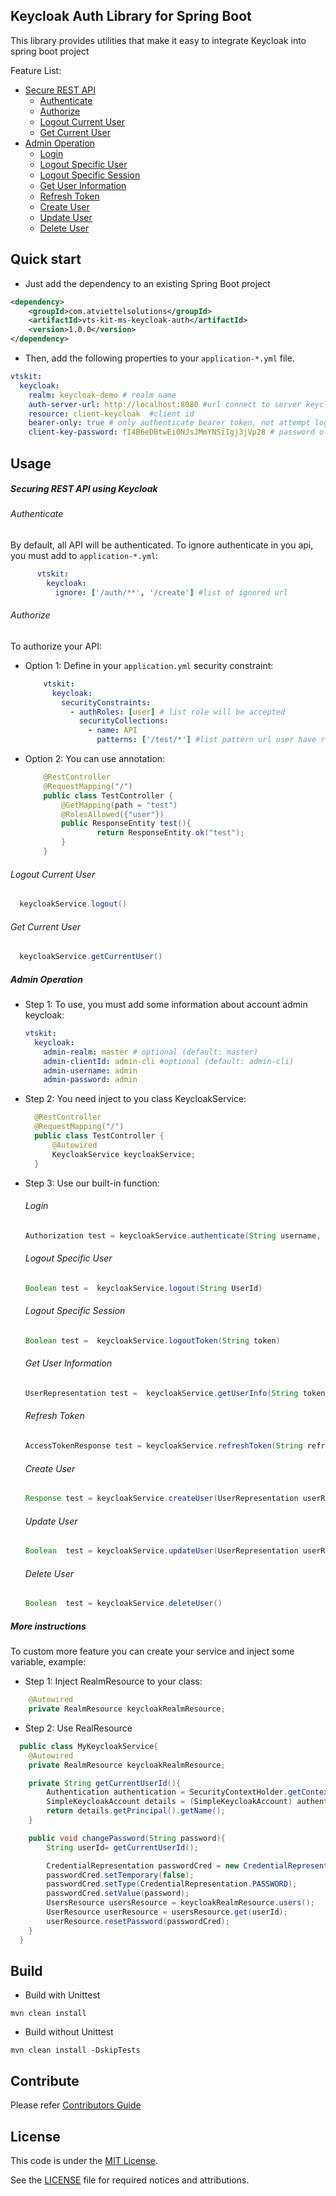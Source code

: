 Keycloak Auth Library for Spring Boot
-------
This library provides utilities that make it easy to integrate Keycloak into spring boot project

Feature List:
* [Secure REST API](#securing-rest-api-using-keycloak)
  * [Authenticate](#authenticate)
  * [Authorize](#authorize)
  * [Logout Current User](#Logout-current-user)
  * [Get Current User](#Get-current-user)
* [Admin Operation](#admin-operation )
  * [Login](#Login)
  * [Logout Specific User](#Logout-specific-user)
  * [Logout Specific Session](#Logout-specific-session)
  * [Get User Information](#Get-user-information)
  * [Refresh Token](#Refresh-token)
  * [Create User](#Create-User)
  * [Update User](#Update-User)
  * [Delete User](#Delete-User)

Quick start
-------
* Just add the dependency to an existing Spring Boot project
```xml
<dependency>
    <groupId>com.atviettelsolutions</groupId>
    <artifactId>vts-kit-ms-keycloak-auth</artifactId>
    <version>1.0.0</version>
</dependency>
```

* Then, add the following properties to your `application-*.yml` file.
```yaml
vtskit:
  keycloak:
    realm: keycloak-demo # realm name
    auth-server-url: http://localhost:8080 #url connect to server keycloak
    resource: client-keycloak  #client id
    bearer-only: true # only authenticate bearer token, not attempt login 
    client-key-password: fI4B6eDBtwEi0NJsJMmYNSiIgj3jVp28 # password of client
```

Usage
-------
##### Securing REST API using Keycloak
###### Authenticate
  By default, all API will be authenticated. To ignore authenticate in you api, you must add to `application-*.yml`:
  ```yaml
        vtskit:
          keycloak:
            ignore: ['/auth/**', '/create'] #list of ignored url
  ```
###### Authorize
To authorize your API: 
* Option 1: Define in your `application.yml` security constraint:
  ```yaml
      vtskit:
        keycloak:
          securityConstraints:
            - authRoles: [user] # list role will be accepted
              securityCollections:
                - name: API
                  patterns: ['/test/*'] #list pattern url user have role in authRoles will be accessed
  ```
* Option 2: You can use annotation: 
  ```java
      @RestController
      @RequestMapping("/")
      public class TestController {
          @GetMapping(path = "test")
          @RolesAllowed({"user"})
          public ResponseEntity test(){
                  return ResponseEntity.ok("test");
          }
      }
  ```
###### Logout Current User
  ```java
    keycloakService.logout()
  ```
###### Get Current User
  ```java
    keycloakService.getCurrentUser()
  ```
##### Admin Operation 
* Step 1: To use, you must add some information about account admin keycloak:
    ```yaml
    vtskit:
      keycloak:
        admin-realm: master # optional (default: master)
        admin-clientId: admin-cli #optional (default: admin-cli)
        admin-username: admin
        admin-password: admin
    ```
* Step 2: You need inject to you class KeycloakService:
  ```java
    @RestController
    @RequestMapping("/")
    public class TestController {
        @Autowired
        KeycloakService keycloakService;
    }
  ```
* Step 3: Use our built-in function:
  ###### Login
  ```java
  Authorization test = keycloakService.authenticate(String username, String password)
  ```
  ###### Logout Specific User
    ```java
    Boolean test =  keycloakService.logout(String UserId)
    ```
  ###### Logout Specific Session
    ```java
    Boolean test =  keycloakService.logoutToken(String token)
    ```
  ###### Get User Information
    ```java
    UserRepresentation test =  keycloakService.getUserInfo(String token)
    ```
  ###### Refresh Token
    ```java
    AccessTokenResponse test = keycloakService.refreshToken(String refreshToken)
    ```
  ###### Create User
    ```java
    Response test = keycloakService.createUser(UserRepresentation userRepresentation)
    ```
  ###### Update User
    ```java
    Boolean  test = keycloakService.updateUser(UserRepresentation userRepresentation)
    ```
  ###### Delete User
    ```java
    Boolean  test = keycloakService.deleteUser()
    ```
##### More instructions
To custom more feature you can create your service and inject some variable, example:
* Step 1: Inject RealmResource to your class:
```java
    @Autowired
    private RealmResource keycloakRealmResource;
```
* Step 2: Use RealResource
```java
  public class MyKeycloakService{
    @Autowired
    private RealmResource keycloakRealmResource;

    private String getCurrentUserId(){
        Authentication authentication = SecurityContextHolder.getContext().getAuthentication();
        SimpleKeycloakAccount details = (SimpleKeycloakAccount) authentication.getDetails();
        return details.getPrincipal().getName();
    }

    public void changePassword(String password){
        String userId= getCurrentUserId();

        CredentialRepresentation passwordCred = new CredentialRepresentation();
        passwordCred.setTemporary(false);
        passwordCred.setType(CredentialRepresentation.PASSWORD);
        passwordCred.setValue(password);
        UsersResource usersResource = keycloakRealmResource.users();
        UserResource userResource = usersResource.get(userId);
        userResource.resetPassword(passwordCred);
    }
  }
```



Build
-------
* Build with Unittest
```shell script
mvn clean install
```

* Build without Unittest
```shell script
mvn clean install -DskipTests
```

Contribute
-------
Please refer [Contributors Guide](CONTRIBUTING.md)

License
-------
This code is under the [MIT License](https://opensource.org/licenses/MIT).

See the [LICENSE](LICENSE) file for required notices and attributions.

